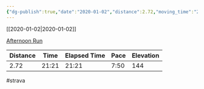 ```yaml
---
{"dg-publish":true,"date":"2020-01-02","distance":2.72,"moving_time":"21:21","elapsed_time":"21:21","pace":"7:50","total_elevation_gain":144,"url":"https://www.strava.com/activities/2985935141","permalink":"/01-personal/strava/2020-01-02-afternoon-run/","dgPassFrontmatter":true}
---
```



[[2020-01-02\|2020-01-02]]

[Afternoon Run](https://www.strava.com/activities/2985935141)

| Distance | Time  | Elapsed Time | Pace | Elevation |
| -------- | ----- | ------------ | ---- | --------- |
| 2.72     | 21:21 | 21:21        | 7:50 | 144       |




#strava
